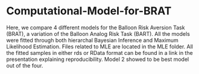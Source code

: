 # Computational-Model-for-BRAT

Here, we compare 4 different models for the Balloon Risk Aversion Task (BRAT), a variation of the Balloon Analog Risk Task (BART).
All the models were fitted through both hierarchal Bayesian Inference and Maximum Likelihood Estimation. Files related to MLE are located in the MLE folder. All the fitted samples in either rds or RData format can be found in a link in the presentation explaining reproducibility. Model 2 showed to be best model out of the four.

